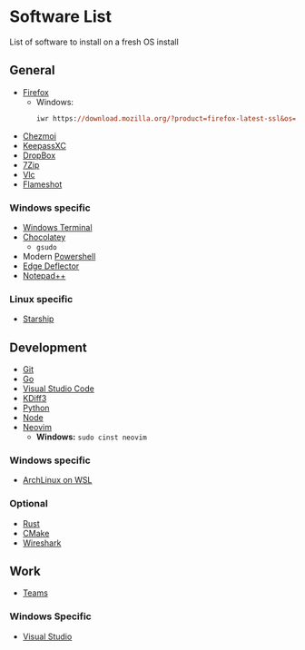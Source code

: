 Software List
================
List of software to install on a fresh OS install

General
-------

- [Firefox](https://www.mozilla.org/en-US/firefox/download)
  - Windows:
    ```ps
    iwr https://download.mozilla.org/?product=firefox-latest-ssl&os=win64&lang=en-US -o firefox.exe
    ```
- [Chezmoi](https://www.chezmoi.io/docs/how-to)
- [KeepassXC](https://keepassxc.org/download)
- [DropBox](https://www.dropbox.com/install)
- [7Zip](https://www.7-zip.org/download.html)
- [Vlc](https://www.videolan.org/vlc)
- [Flameshot](https://flameshot.org/download)

### Windows specific
- [Windows Terminal](https://github.com/microsoft/terminal/releases)
- [Chocolatey](https://chocolatey.org/install)
  - `gsudo`
- Modern [Powershell](https://github.com/PowerShell/PowerShell/releases)
- [Edge Deflector](https://github.com/da2x/EdgeDeflector/releases)
- [Notepad++](https://notepad-plus-plus.org/downloads)

### Linux specific
- [Starship](https://starship.rs)

Development
-----------
- [Git](https://git-scm.com/downloads)
- [Go](https://golang.org/dl)
- [Visual Studio Code](https://code.visualstudio.com/download)
- [KDiff3](https://sourceforge.net/projects/kdiff3/files/latest/download)
- [Python](https://www.python.org/downloads/windows)
- [Node](https://nodejs.org/en/download)
- [Neovim](https://github.com/neovim/neovim/releases)
  - **Windows:** `sudo cinst neovim`

### Windows specific
- [ArchLinux on WSL](https://github.com/yuk7/ArchWSL/releases)

### Optional
- [Rust](https://www.rust-lang.org/tools/install)
- [CMake](https://cmake.org/download)
- [Wireshark](https://www.wireshark.org/download.html)

Work
----
- [Teams](https://www.microsoft.com/en-ww/microsoft-teams/download-app)

### Windows Specific
- [Visual Studio](https://visualstudio.microsoft.com/downloads)
